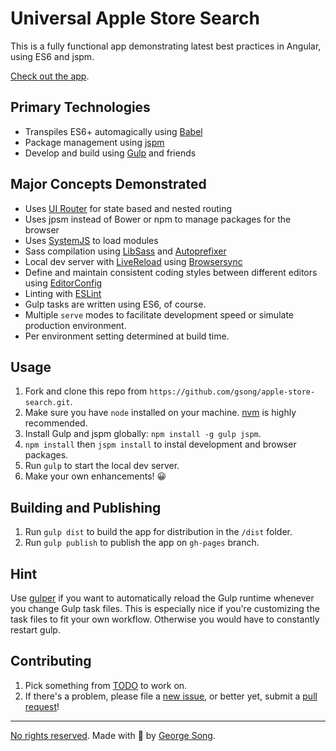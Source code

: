 # Universal Apple Store Search

This is a fully functional app demonstrating latest best practices in Angular,
using ES6 and jspm.

[Check out the app](http://gsong.github.io/apple-store-search).

## Primary Technologies

* Transpiles ES6+ automagically using [Babel][]
* Package management using [jspm][]
* Develop and build using [Gulp][] and friends


## Major Concepts Demonstrated

* Uses [UI Router][] for state based and nested routing
* Uses jpsm instead of Bower or npm to manage packages for the browser
* Uses [SystemJS][] to load modules
* Sass compilation using [LibSass][] and [Autoprefixer][]
* Local dev server with [LiveReload](http://livereload.com/) using
    [Browsersync][]
* Define and maintain consistent coding styles between different editors using
    [EditorConfig][]
* Linting with [ESLint][]
* Gulp tasks are written using ES6, of course.
* Multiple `serve` modes to facilitate development speed or simulate production
    environment.
* Per environment setting determined at build time.


## Usage

1. Fork and clone this repo from
    `https://github.com/gsong/apple-store-search.git`.
2. Make sure you have `node` installed on your machine. [nvm][] is highly
   recommended.
3. Install Gulp and jspm globally: `npm install -g gulp jspm`.
4. `npm install` then `jspm install` to instal development and browser packages.
5. Run `gulp` to start the local dev server.
6. Make your own enhancements! 😀


## Building and Publishing

1. Run `gulp dist` to build the app for distribution in the `/dist` folder.
2. Run `gulp publish` to publish the app on `gh-pages` branch.


## Hint

Use [gulper][] if you want to automatically reload the Gulp runtime whenever you
change Gulp task files. This is especially nice if you're customizing the task
files to fit your own workflow. Otherwise you would have to constantly restart
gulp.


## Contributing

1. Pick something from [TODO][] to work on.
2. If there's a problem, please file a [new issue][], or better yet, submit a
   [pull request][]!

---

[No rights reserved][unlicensed]. Made with 🐣 by [George Song][gs twitter].


[autoprefixer]: https://github.com/postcss/autoprefixer
[babel]: https://babeljs.io/
[browsersync]: http://www.browsersync.io
[editorconfig]: http://editorconfig.org
[eslint]: http://eslint.org/
[gs twitter]: https://twitter.com/zukefresh
[gulp]: http://gulpjs.com
[gulper]: https://github.com/anatoo/gulper
[jspm]: http://jspm.io
[libsass]: http://libsass.org/
[new issue]: https://github.com/gsong/apple-store-search/issues/new
[nvm]: https://github.com/creationix/nvm
[pull request]: https://github.com/gsong/apple-store-search/compare/
[systemjs]: https://github.com/systemjs/systemjs
[todo]: https://github.com/gsong/apple-store-search/blob/development/TODO.md
[ui router]: http://angular-ui.github.io/ui-router/site/#/api/ui.router
[unlicensed]: http://unlicense.org/
